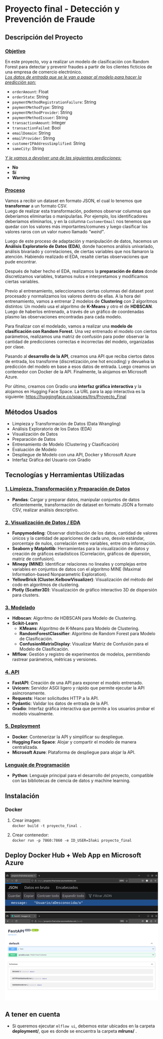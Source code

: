 # Proyecto final - Detección y Prevención de Fraude
## Descripción del Proyecto
### <u>Objetivo </u>
En este proyecto, voy a realizar un modelo de clasificación con Random Forest para detectar y prevenir fraudes a partir de los clientes ficticios de una empresa de comercio electrónico.  
_<u>Los datos de entrada que se le van a pasar al modelo para hacer la predicción son:</u>_
- `orderAmount`: Float
- `orderState`: String
- `paymentMethodRegistrationFailure`: String
- `paymentMethodType`: String
- `paymentMethodProvider`: String
- `paymentMethodIssuer`: String
- `transactionAmount`: Integer
- `transactionFailed`: Bool
- `emailDomain`: String
- `emailProvider`: String
- `customerIPAddressSimplified`: String
- `sameCity`: String  

_<u>Y le vamos a devolver una de las siguientes predicciones:</u>_
- __No__
- __Sí__
- __Warning__
### <u>Proceso</u>
Vamos a recibir un dataset en formato JSON, el cual lo tenemos que __transformar__ a un formato CSV.  
Luego de realizar esta transformación, podemos observar columnas que deberíamos eliminarlas o manipularlas. Por ejemplo, los identificadores deberíamos eliminarlos, y en la columna `CustomerEmail` nos tenemos que quedar con los valores más importantes/comunes y luego clasificar los valores raros con un valor nuevo llamado _"weird"_.  

Luego de este proceso de adaptación y manipulación de datos, hacemos un __Análisis Exploratorio de Datos (EDA)__, donde hacemos análisis univariado, análisis bivariado y correlaciones, de ciertas variables que nos llamaron la atención. Habiendo realizado el EDA, resalté ciertas observaciones que pude encontrar.  

Después de haber hecho el EDA, realizamos la __preparación de datos__ donde discretizamos variables, tratamos nulos e interpretamos y modificamos ciertas variables.  

Previo al entrenamiento, seleccionamos ciertas columnas del dataset post procesado y normalizamos los valores dentro de ellas. A la hora del entrenamiento, vamos a entrenar 2 modelos de __Clustering__ con 2 algoritmos distintos: Un modelo usa el algoritmo de __K-Means__ y otro el de __HDBSCAN__. Luego de haberlos entrenado, a través de un gráfico de coordenadas plasmo las observaciones encontradas para cada modelo.  

Para finalizar con el modelado, vamos a realizar una __modelo de clasificación con Random Forest__. Una vez entrenado el modelo con ciertos parámetros, realizamos una matriz de confusión para poder observar la cantidad de predicciones correctas e incorrectas del modelo, organizadas por clase.

Pasando al __desarrollo de la API__, creamos una API que reciba ciertos datos de entrada, los transforme (discretización,one hot encoding) y devuelva la predicción del modelo en base a esos datos de entrada. Luego creamos un contenedor con Docker de la API. Finalmente, la alojamos en Microsoft Azure. 

Por último, creamos con Gradio una __interfaz gráfica interactiva__ y la alojamos en Hugging Face Space. La URL para la app interactiva es la siguiente: https://huggingface.co/spaces/Itrs/Proyecto_Final

## Métodos Usados
- Limpieza y Transformación de Datos (Data Wrangling)
- Análisis Exploratorio de los Datos (EDA)
- Visualización de Datos
- Preparación de Datos
- Entrenamiento de Modelo (Clustering y Clasificación)
- Evaluación de Modelo
- Despliegue de Modelo con una API, Docker y Microsoft Azure
- Interfaz Gráfica del Usuario con Gradio

## Tecnologías y Herramientas Utilizadas
### <ins>1. Limpieza, Transformación y Preparación de Datos </ins> 
- **Pandas**: Cargar y preparar datos, manipular conjuntos de datos eficientemente, transformación de dataset en formato JSON a formato CSV, realizar análisis descriptivo.

### <ins>2. Visualización de Datos / EDA</ins>
- **Funpymodeling**: Observar distribución de los datos, cantidad de valores únicos y la cantidad de apariciones de cada uno, desvío estándar, porcentaje de nulos, correlación entre variables, entre otra información.
- **Seaborn y Matplotlib**: Herramientas para la visualización de datos y creación de gráficos estadísticos (Correlación, gráficos de dipersión, matriz de confusion).
- **Minepy (MINE)**: Identificar relaciones no lineales y complejas entre variables en conjuntos de datos con el algoritmo MINE (Maximal Information-based Nonparametric Exploration).
- **YellowBrick (Cluster.KelbowVisualizer)**: Visualización del método del codo en algoritmos de clustering.
- **Plotly (Scatter3D)**: Visualización de gráfico interactivo 3D de dispersión para clusters.

### <ins>3. Modelado</ins>
- **Hdbscan**: Algoritmo de HDBSCAN para Modelo de Clustering.
- **Scikit-Learn**
    - **KMeans**: Algoritmo de K-Means para Modelo de Clustering.
    - **RandomForestClassifier**: Algoritmo de Random Forest para Modelo de Clasificación.
    - **ConfusionMatrixDisplay**: Visualizar Matriz de Confusión para el Modelo de Clasificación.
- **Mlflow**: Gestión y registro de experimentos de modelos, permitiendo rastrear parámetros, métricas y versiones.

### <ins>4. API</ins>
- **FastAPI**: Creación de una API para exponer el modelo entrenado.
- **Uvicorn**: Servidor ASGI ligero y rápido que permite ejecutar la API asíncronamente.
- **Requests**: Hacer solicitudes HTTP a la API.
- **Pydantic**: Validar los datos de entrada de la API.
- **Gradio**: Interfaz gráfica interactiva que permite a los usuarios probar el modelo visualmente.

### <ins>5. Deployment</ins> 
- **Docker**: Contenerizar la API y simplificar su despliegue.
- **Hugging Face Space**: Alojar y compartir el modelo de manera centralizada.
- **Microsoft Azure**: Plataforma de despliegue para alojar la API.

### <ins>Lenguaje de Programación</ins>
- **Python**: Lenguaje principal para el desarrollo del proyecto, compatible con las bibliotecas de ciencia de datos y machine learning.

## Instalación
### Docker
1. Crear imagen:  
`docker build -t proyecto_final .`

2. Crear contenedor:  
`docker run -p 7860:7860 -e ID_USER=Iñaki proyecto_final` 

## Deploy Docker Hub + Web App en Microsoft Azure 
![](imgs/DockerHub+WebApp1.png)
![/docs](imgs/DockerHub+WebApp2.png)

## A tener en cuenta
- Si queremos ejecutar `mlflow ui`, debemos estar ubicados en la carpeta __deployment/__, que es donde se encuentra la carpeta __mlruns/__ .
